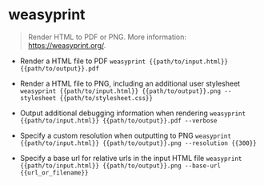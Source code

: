 # weasyprint
> Render HTML to PDF or PNG.
> More information: <https://weasyprint.org/>.

- Render a HTML file to PDF
`weasyprint {{path/to/input.html}} {{path/to/output}}.pdf`

- Render a HTML file to PNG, including an additional user stylesheet
`weasyprint {{path/to/input.html}} {{path/to/output}}.png --stylesheet {{path/to/stylesheet.css}}`

- Output additional debugging information when rendering
`weasyprint {{path/to/input.html}} {{path/to/output}}.pdf --verbose`

- Specify a custom resolution when outputting to PNG
`weasyprint {{path/to/input.html}} {{path/to/output}}.png --resolution {{300}}`

- Specify a base url for relative urls in the input HTML file
`weasyprint {{path/to/input.html}} {{path/to/output}}.png --base-url {{url_or_filename}}`

